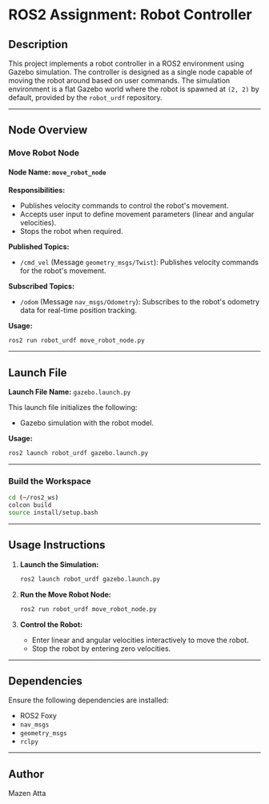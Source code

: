 # ROS2 Assignment: Robot Controller

## Description
This project implements a robot controller in a ROS2 environment using Gazebo simulation. The controller is designed as a single node capable of moving the robot around based on user commands. The simulation environment is a flat Gazebo world where the robot is spawned at `(2, 2)` by default, provided by the `robot_urdf` repository.

---

## Node Overview

### **Move Robot Node**

#### Node Name: `move_robot_node`

**Responsibilities:**
- Publishes velocity commands to control the robot's movement.
- Accepts user input to define movement parameters (linear and angular velocities).
- Stops the robot when required.

**Published Topics:**
- `/cmd_vel` (Message `geometry_msgs/Twist`): Publishes velocity commands for the robot's movement.

**Subscribed Topics:**
- `/odom` (Message `nav_msgs/Odometry`): Subscribes to the robot's odometry data for real-time position tracking.

**Usage:**
```bash
ros2 run robot_urdf move_robot_node.py
```

---

## Launch File

**Launch File Name:** `gazebo.launch.py`

This launch file initializes the following:
- Gazebo simulation with the robot model.


**Usage:**
```bash
ros2 launch robot_urdf gazebo.launch.py
```

---

### Build the Workspace
```bash
cd (~/ros2_ws)
colcon build
source install/setup.bash
```

---

## Usage Instructions

1. **Launch the Simulation:**
   ```bash
   ros2 launch robot_urdf gazebo.launch.py
   ```

2. **Run the Move Robot Node:**
   ```bash
   ros2 run robot_urdf move_robot_node.py
   ```

3. **Control the Robot:**
   - Enter linear and angular velocities interactively to move the robot.
   - Stop the robot by entering zero velocities.

---

## Dependencies

Ensure the following dependencies are installed:
- ROS2 Foxy
- `nav_msgs`
- `geometry_msgs`
- `rclpy`

---

## Author
Mazen Atta
